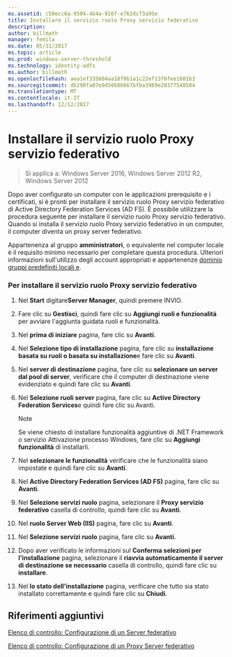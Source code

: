 ```yaml
---
ms.assetid: c50ecc6a-9504-4b4a-816f-e762dcf3a95e
title: Installare il servizio ruolo Proxy servizio federativo
description: 
author: billmath
manager: femila
ms.date: 05/31/2017
ms.topic: article
ms.prod: windows-server-threshold
ms.technology: identity-adfs
ms.author: billmath
ms.openlocfilehash: aea1ef335604aa18f0b1a1c22ef13f6fee1601b3
ms.sourcegitcommit: db290fa07e9d50686667bfba3969e20377548504
ms.translationtype: MT
ms.contentlocale: it-IT
ms.lasthandoff: 12/12/2017
---
```

# <a name="install-the-federation-service-proxy-role-service"></a>Installare il servizio ruolo Proxy servizio federativo

>Si applica a: Windows Server 2016, Windows Server 2012 R2, Windows Server 2012

Dopo aver configurato un computer con le applicazioni prerequisito e i certificati, si è pronti per installare il servizio ruolo Proxy servizio federativo di Active Directory Federation Services \(AD FS\). È possibile utilizzare la procedura seguente per installare il servizio ruolo Proxy servizio federativo. Quando si installa il servizio ruolo Proxy servizio federativo in un computer, il computer diventa un proxy server federativo.  
  
Appartenenza al gruppo **amministratori**, o equivalente nel computer locale è il requisito minimo necessario per completare questa procedura.  Ulteriori informazioni sull'utilizzo degli account appropriati e appartenenze [dominio gruppi predefiniti locali e](https://go.microsoft.com/fwlink/?LinkId=83477).   
  
### <a name="to-install-the-federation-service-proxy-role-service"></a>Per installare il servizio ruolo Proxy servizio federativo  
  
1.  Nel **Start** digitare**Server Manager**, quindi premere INVIO.  
  
2.  Fare clic su **Gestisci**, quindi fare clic su **Aggiungi ruoli e funzionalità** per avviare l'aggiunta guidata ruoli e funzionalità.  
  
3.  Nel **prima di iniziare** pagina, fare clic su **Avanti**.  
  
4.  Nel **Selezione tipo di installazione** pagina, fare clic su **installazione basata su ruoli o basata su installazione**e fare clic su **Avanti**.  
  
5.  Nel **server di destinazione** pagina, fare clic su **selezionare un server dal pool di server**, verificare che il computer di destinazione viene evidenziato e quindi fare clic su **Avanti**.  
  
6.  Nel **Selezione ruoli server** pagina, fare clic su **Active Directory Federation Services**e quindi fare clic su Avanti.  
  
    > [!NOTE]  
    > Se viene chiesto di installare funzionalità aggiuntive di .NET Framework o servizio Attivazione processo Windows, fare clic su **Aggiungi funzionalità** di installarli.  
  
7.  Nel **selezionare le funzionalità** verificare che le funzionalità siano impostate e quindi fare clic su **Avanti**.  
  
8.  Nel **Active Directory Federation Services \(AD FS\)** pagina, fare clic su **Avanti**.  
  
9. Nel **Selezione servizi ruolo** pagina, selezionare il **Proxy servizio federativo** casella di controllo, quindi fare clic su **Avanti**.  
  
10. Nel **ruolo Server Web \(IIS\)** pagina, fare clic su **Avanti**.  
  
11. Nel **Selezione servizi ruolo** pagina, fare clic su **Avanti**.  
  
12. Dopo aver verificato le informazioni sul **Conferma selezioni per l'installazione** pagina, selezionare il **riavvia automaticamente il server di destinazione se necessario** casella di controllo, quindi fare clic su **installare**.  
  
13. Nel **lo stato dell'installazione** pagina, verificare che tutto sia stato installato correttamente e quindi fare clic su **Chiudi**.  
  
## <a name="additional-references"></a>Riferimenti aggiuntivi  
[Elenco di controllo: Configurazione di un Server federativo](Checklist--Setting-Up-a-Federation-Server.md)  
  
[Elenco di controllo: Configurazione di un Proxy Server federativo](Checklist--Setting-Up-a-Federation-Server-Proxy.md)  
  

